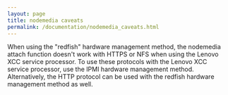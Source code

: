 ```yaml
---
layout: page
title: nodemedia caveats
permalink: /documentation/nodemedia_caveats.html
---
```


When using the "redfish" hardware management method, the nodemedia attach function
doesn't work with HTTPS or NFS when using the Lenovo XCC service processor.  To use
these protocols with the Lenovo XCC service processor, use the IPMI hardware
management method.  Alternatively, the HTTP protocol can be used with the redfish
hardware management method as well.
